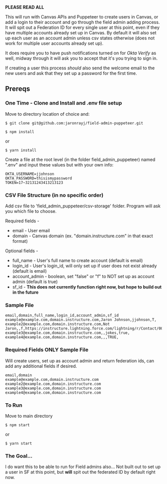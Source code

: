 **PLEASE READ ALL**

This will run with Canvas APIs and Puppeteer to create users in Canvas, or add a login to their account and go through the field admin adding process. It will spit out a Federation ID for every single user at this point, even if they have multiple accounts already set up in Canvas. By default it will also set up each user as an account admin unless csv states otherwise (does not work for multiple user accounts already set up).

It does require you to have push notifications turned on for _Okta Verify_ as well, midway through it will ask you to accept that it's you trying to sign in.

If creating a user this process _should_ also send the welcome email to the new users and ask that they set up a password for the first time.

## Prereqs
### One Time - Clone and Install and .env file setup
Move to directory location of choice and:
```
$ git clone git@github.com:jaronrayj/field-admin-puppeteer.git
```
```
$ npm install
```
or
```
$ yarn install
```
Create a file at the root level (in the folder field_admin_puppeteer) named ".env" and input these values but with your own info:
```
OKTA_USERNAME=jjohnson
OKTA_PASSWORD=thisismypassword
TOKEN=17~32131243413213123
```
### CSV File Structure (in no specific order)

Add csv file to 'field_admin_puppeteer/csv-storage' folder. Program will ask you which file to choose.

Required fields -
* email - User email
* domain - Canvas domain (ex. "domain.instructure.com" in that exact format)

Optional fields -
* full_name - User's full name to create account (default is email)
* login_id - User's login_id, will only set up if user does not exist already (default is email)
* account_admin - boolean, set "false" or "f" to NOT set up as account admin (default is true)
* sf_id - **This does not currently function right now, but hope to build out in the future**

### Sample File

```
email,domain,full_name,login_id,account_admin,sf_id
example@example.com,domain.instructure.com,Jaron Johnson,jjohnson,T,
example2@example.com,domain.instructure.com,Not Jaron,,f,https://instructure.lightning.force.com/lightning/r/Contact/003A000001dNHupIAG/view
example3@example.com,domain.instructure.com,,jokes,true,
example4@example.com,domain.instructure.com,,,TRUE,
```
### Required Fields ONLY Sample File 
Will create users, set up as account admin and return federation ids, can add any additional fields if desired.

```
email,domain
example@example.com,domain.instructure.com
example2@example.com,domain.instructure.com
example3@example.com,domain.instructure.com
example4@example.com,domain.instructure.com
```
### To Run
Move to main directory
```
$ npm start
```
or
```
$ yarn start
```

### The Goal...
I do want this to be able to run for Field admins also... 
Not built out to set up a user in SF at this point, but **will** spit out the federated ID by default right now.

